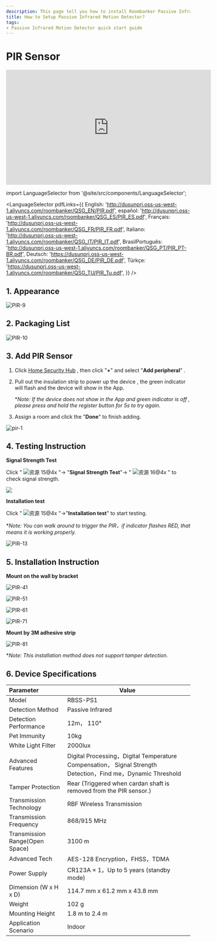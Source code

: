 ```yaml
---
description: This page tell you how to install Roombanker Passive Infrared Motion Detector, and how to add it into the security alarm and home automation system in order to quickly use it.
title: How to Setup Passive Infrared Motion Detector?
tags:
- Passive Infrared Motion Detector quick start guide
---
```


# PIR Sensor
<div class="centered-video">
<iframe width="560" height="315" src="https://www.youtube.com/embed/M9rehb_yynw?si=x8IBDnksdDXTP0Yd" title="YouTube video player" frameborder="0" allow="accelerometer; autoplay; clipboard-write; encrypted-media; gyroscope; picture-in-picture; web-share" allowfullscreen></iframe>
</div>

import LanguageSelector from '@site/src/components/LanguageSelector';

<LanguageSelector pdfLinks={{
  English: 'http://dusunprj.oss-us-west-1.aliyuncs.com/roombanker/QSG_EN/PIR.pdf',
  español: 'http://dusunprj.oss-us-west-1.aliyuncs.com/roombanker/QSG_ES/PIR_ES.pdf',
  Français: 'http://dusunprj.oss-us-west-1.aliyuncs.com/roombanker/QSG_FR/PIR_FR.pdf',
  Italiano: 'http://dusunprj.oss-us-west-1.aliyuncs.com/roombanker/QSG_IT/PIR_IT.pdf',
  BrasilPortuguês: 'http://dusunprj.oss-us-west-1.aliyuncs.com/roombanker/QSG_PT/PIR_PT-BR.pdf',
  Deutsch: 'https://dusunprj.oss-us-west-1.aliyuncs.com/roombanker/QSG_DE/PIR_DE.pdf',
  Türkçe: 'https://dusunprj.oss-us-west-1.aliyuncs.com/roombanker/QSG_TU/PIR_Tu.pdf',
}} />

## 1. Appearance

![PIR-9](https://dusunprj.oss-us-west-1.aliyuncs.com/PIR-9.png)

## 2. Packaging List

![PIR-10](https://dusunprj.oss-us-west-1.aliyuncs.com/PIR-10.png)

## 3. Add PIR Sensor 

1. Click [Home Security Hub](https://www.roombanker.com/products/smart-hub/) , then click "**+**"  and select "**Add peripheral**" .

2. Pull out the insulation strip to power up the device , the green indicator will flash and the device will show in the App.

   **Note: If the device does not show in the App and green indicator is off , please press and hold the register button for 5s to try again.*

3. Assign a room  and click the "**Done**" to finish adding.

![pir-1](https://dusunprj.oss-us-west-1.aliyuncs.com/pir-1.png)

## 4. Testing Instruction

**Signal Strength Test**

Click  " ![资源 15@4x](https://dusunprj.oss-us-west-1.aliyuncs.com/%E8%B5%84%E6%BA%90%2015@4x.png) "→ "**Signal Strength Test**"→  " ![资源 16@4x](https://dusunprj.oss-us-west-1.aliyuncs.com/%E8%B5%84%E6%BA%90%2016@4x.png) "  to check signal strength.

![](https://dusunprj.oss-us-west-1.aliyuncs.com/MC-3.png)

**Installation test**

Click " ![资源 15@4x](https://dusunprj.oss-us-west-1.aliyuncs.com/%E8%B5%84%E6%BA%90%2015@4x.png) "→"**Installation test**" to start testing.

**Note: You can walk around to trigger the PIR，if indicator flashes RED, that means it is working properly.*



![PIR-13](https://dusunprj.oss-us-west-1.aliyuncs.com/PIR-13.png)

## 5. Installation Instruction



**Mount on the wall by bracket**

![PIR-41](https://dusunprj.oss-us-west-1.aliyuncs.com/PIR-41.png)

![PIR-51](https://dusunprj.oss-us-west-1.aliyuncs.com/PIR-51.png)

![PIR-61](https://dusunprj.oss-us-west-1.aliyuncs.com/PIR-61.png)

![PIR-71](https://dusunprj.oss-us-west-1.aliyuncs.com/PIR-71.png)

**Mount  by 3M adhesive strip**

![PIR-81](https://dusunprj.oss-us-west-1.aliyuncs.com/PIR-81.png)

**Note: This installation method does not support tamper detection.*


## 6. Device Specifications

| Parameter                      | Value                                                        |
| :----------------------------- | ------------------------------------------------------------ |
| Model                          | RBSS-PS1                                                     |
| Detection Method               | Passive Infrared                                             |
| Detection Performance          | 12m， 110°                                                   |
| Pet Immunity                   | 10kg                                                         |
| White Light Filter             | 2000lux                                                      |
| Advanced Features              | Digital Processing，Digital Temperature Compensation， Signal Strength Detection，Find me，Dynamic Threshold |
| Tamper Protection              | Rear (Triggered when cardan shaft is removed from the PIR sensor.) |
| Transmission Technology        | RBF Wireless Transmission                                    |
| Transmission Frequency         | 868/915 MHz                                                  |
| Transmission Range(Open Space) | 3100 m                                                       |
| Advanced Tech                  | AES-128 Encryption，FHSS，TDMA                               |
| Power Supply                   | CR123A × 1，Up to 5 years (standby mode)                     |
| Dimension (W x H x D)          | 114.7 mm x 61.2 mm x 43.8 mm                                 |
| Weight                         | 102 g                                                        |
| Mounting Height                | 1.8 m to 2.4 m                                               |
| Application Scenario           | Indoor                                                       |

